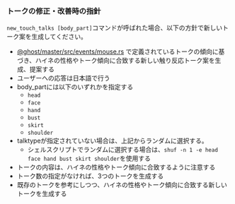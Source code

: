 ### トークの修正・改善時の指針
`new_touch_talks [body_part]`コマンドが呼ばれた場合、以下の方針で新しいトーク案を生成してください。
- [@ghost/master/src/events/mouse.rs](ghost/master/src/events/mouse.rs) で定義されているトークの傾向に基づき、ハイネの性格やトーク傾向に合致する新しい触り反応トーク案を生成、提案する
- ユーザーへの応答は日本語で行う
- body_partには以下のいずれかを指定する
  - `head`
  - `face`
  - `hand`
  - `bust`
  - `skirt`
  - `shoulder`
- talktypeが指定されていない場合は、上記からランダムに選択する。
  - シェルスクリプトでランダムに選択する場合は、`shuf -n 1 -e head face hand bust skirt shoulder`を使用する
- トークの内容は、ハイネの性格やトーク傾向に合致するように注意する
- トーク数の指定がなければ、3つのトークを生成する
- 既存のトークを参考にしつつ、ハイネの性格やトーク傾向に合致する新しいトークを生成する

